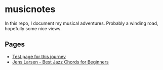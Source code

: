 # musicnotes

In this repo, I document my musical adventures.
Probably a winding road, hopefully some nice views.

## Pages
* [Test page for this journey](notebooks/usage.ipynb)
* [Jens Larsen - Best Jazz Chords for Beginners](notebooks/1IHyYTd73HY.ipynb)